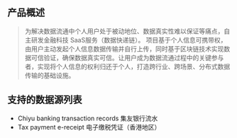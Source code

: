 ## 产品概述
> 为解决数据流通中个人用户处于被动地位、数据真实性难以保证等痛点，自主研发金融科技 SaaS服务（数据快递链）。 项目基于个人信息可携带权，由用户主动发起个人信息数据传输并自行上传，同时基于区块链技术实现数据可信验证，确保数据真实可信。让用户成为数据流通过程中的关键参与者，实现将个人信息的权利归还于个人，打造跨行业、跨场景、分布式数据传输的基础设施。

## 支持的数据源列表
* Chiyu banking transaction records   集友银行流水
* Tax payment e-receipt  电子缴税凭证（香港地区）